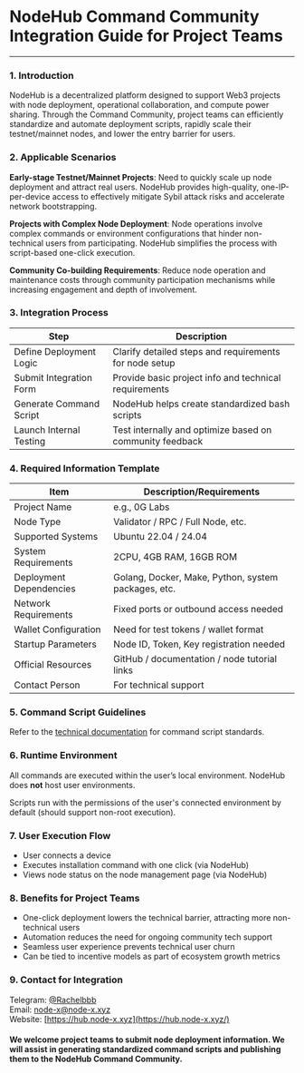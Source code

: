 # NodeHub Command Community Integration Guide for Project Teams

***

### 1. Introduction

NodeHub is a decentralized platform designed to support Web3 projects with node deployment, operational collaboration, and compute power sharing. Through the Command Community, project teams can efficiently standardize and automate deployment scripts, rapidly scale their testnet/mainnet nodes, and lower the entry barrier for users.

### 2. Applicable Scenarios

**Early-stage Testnet/Mainnet Projects**: Need to quickly scale up node deployment and attract real users. NodeHub provides high-quality, one-IP-per-device access to effectively mitigate Sybil attack risks and accelerate network bootstrapping.

**Projects with Complex Node Deployment**: Node operations involve complex commands or environment configurations that hinder non-technical users from participating. NodeHub simplifies the process with script-based one-click execution.

**Community Co-building Requirements**: Reduce node operation and maintenance costs through community participation mechanisms while increasing engagement and depth of involvement.

### 3. Integration Process

| Step                    | Description                                              |
| ----------------------- | -------------------------------------------------------- |
| Define Deployment Logic | Clarify detailed steps and requirements for node setup   |
| Submit Integration Form | Provide basic project info and technical requirements    |
| Generate Command Script | NodeHub helps create standardized bash scripts           |
| Launch Internal Testing | Test internally and optimize based on community feedback |

### 4. Required Information Template

| Item                    | Description/Requirements                            |
| ----------------------- | --------------------------------------------------- |
| Project Name            | e.g., 0G Labs                                       |
| Node Type               | Validator / RPC / Full Node, etc.                   |
| Supported Systems       | Ubuntu 22.04 / 24.04                                |
| System Requirements     | 2CPU, 4GB RAM, 16GB ROM                             |
| Deployment Dependencies | Golang, Docker, Make, Python, system packages, etc. |
| Network Requirements    | Fixed ports or outbound access needed               |
| Wallet Configuration    | Need for test tokens / wallet format                |
| Startup Parameters      | Node ID, Token, Key registration needed             |
| Official Resources      | GitHub / documentation / node tutorial links        |
| Contact Person          | For technical support                               |

### 5. Command Script Guidelines

Refer to the [technical documentation](https://docs.node-x.xyz/chan-pin-shou-ce/nodehub/zhi-ling-bian-xie-wen-dang) for command script standards.

### 6. Runtime Environment

All commands are executed within the user’s local environment. NodeHub does **not** host user environments.

Scripts run with the permissions of the user's connected environment by default (should support non-root execution).

### 7. User Execution Flow

* User connects a device
* Executes installation command with one click (via NodeHub)
* Views node status on the node management page (via NodeHub)

### 8. Benefits for Project Teams

* One-click deployment lowers the technical barrier, attracting more non-technical users
* Automation reduces the need for ongoing community tech support
* Seamless user experience prevents technical user churn
* Can be tied to incentive models as part of ecosystem growth metrics

### 9. Contact for Integration

Telegram: [@Rachelbbb](https://t.me/Rachelbbb)\
Email: [node-x@node-x.xyz](mailto:node-x@node-x.xyz)\
Website: [https://hub.node-x.xyz](https://hub.node-x.xyz/)

#### We welcome project teams to submit node deployment information. We will assist in generating standardized command scripts and publishing them to the NodeHub Command Community.

